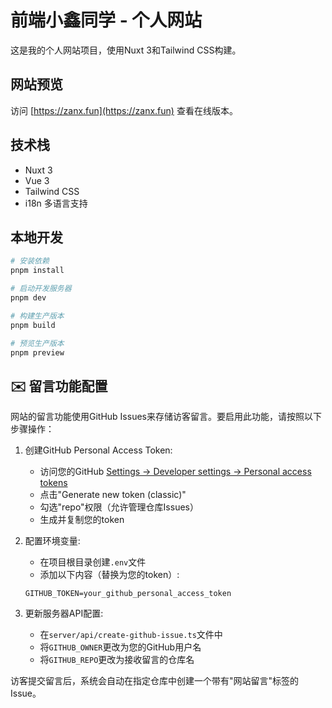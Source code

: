 # 前端小鑫同学 - 个人网站

这是我的个人网站项目，使用Nuxt 3和Tailwind CSS构建。

## 网站预览

访问 [https://zanx.fun](https://zanx.fun) 查看在线版本。

## 技术栈

- Nuxt 3
- Vue 3
- Tailwind CSS
- i18n 多语言支持

## 本地开发

```bash
# 安装依赖
pnpm install

# 启动开发服务器
pnpm dev

# 构建生产版本
pnpm build

# 预览生产版本
pnpm preview
```

## ✉️ 留言功能配置

网站的留言功能使用GitHub Issues来存储访客留言。要启用此功能，请按照以下步骤操作：

1. 创建GitHub Personal Access Token:
   - 访问您的GitHub [Settings -> Developer settings -> Personal access tokens](https://github.com/settings/tokens)
   - 点击"Generate new token (classic)"
   - 勾选"repo"权限（允许管理仓库Issues）
   - 生成并复制您的token

2. 配置环境变量:
   - 在项目根目录创建`.env`文件
   - 添加以下内容（替换为您的token）:
   ```
   GITHUB_TOKEN=your_github_personal_access_token
   ```

3. 更新服务器API配置:
   - 在`server/api/create-github-issue.ts`文件中
   - 将`GITHUB_OWNER`更改为您的GitHub用户名
   - 将`GITHUB_REPO`更改为接收留言的仓库名

访客提交留言后，系统会自动在指定仓库中创建一个带有"网站留言"标签的Issue。
